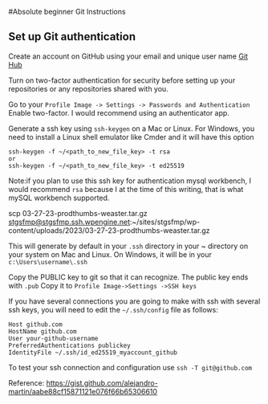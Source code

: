#Absolute beginner Git Instructions

## Set up Git authentication

Create an account on GitHub using your email and unique user name [Git Hub](https://github.com)

Turn on two-factor authentication for security before setting up your repositories or any repositories
shared with you.

Go to your `Profile Image -> Settings -> Passwords and Authentication`
Enable two-factor.  I would recommend using an authenticator app.


Generate a ssh key using `ssh-keygen` on a Mac or Linux.  For Windows, you need to install a Linux shell emulator like Cmder and it will have this option
```
ssh-keygen -f ~/<path_to_new_file_key> -t rsa
or
ssh-keygen -f ~/<path_to_new_file_key> -t ed25519
```
Note:if you plan to use this ssh key for authentication mysql workbench, I would recommend
`rsa` because I at the time of this writing, that is what mySQL workbench supported.

scp 03-27-23-prodthumbs-weaster.tar.gz stgsfmp@stgsfmp.ssh.wpengine.net:~/sites/stgsfmp/wp-content/uploads/2023/03-27-23-prodthumbs-weaster.tar.gz

This will generate by default in your `.ssh` directory in your ~ directory on your system on Mac and Linux. 
On Windows, it will be in your `c:\Users\username\.ssh`

Copy the PUBLIC key to git so that it can recognize.  The public key ends with `.pub` 
Copy it to `Profile Image->Settings ->SSH keys`

If you have several connections you are going to make with ssh with several ssh keys, you will need to edit the `~/.ssh/config` file as follows:

```
Host github.com
HostName github.com
User your-github-username
PreferredAuthentications publickey
IdentityFile ~/.ssh/id_ed25519_myaccount_github
```
To test your ssh connection and configuration
use
`ssh -T git@github.com`

Reference: https://gist.github.com/alejandro-martin/aabe88cf15871121e076f66b65306610

